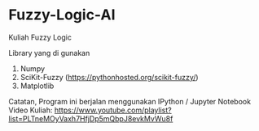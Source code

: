 # Fuzzy-Logic-AI


Kuliah Fuzzy Logic

Library yang di gunakan
1. Numpy
2. SciKit-Fuzzy (https://pythonhosted.org/scikit-fuzzy/)
3. Matplotlib

Catatan, Program ini berjalan menggunakan IPython / Jupyter Notebook
Video Kuliah: https://www.youtube.com/playlist?list=PLTneMOyVaxh7HfjDp5mQbpJ8evkMvWu8f
